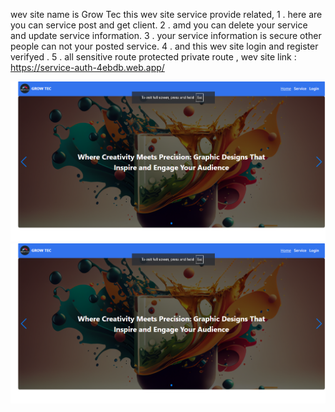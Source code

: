 
wev site name is Grow Tec this wev site service provide related,
1 . here are you can service post and get client.
2 . amd you can delete your service and update service information.
3 . your service information is secure other people  can not your posted service.
4 . and this wev site login and register verifyed .
5 . all sensitive route protected private route ,
wev site link : https://service-auth-4ebdb.web.app/


![image alt](https://github.com/ActiveShayun/service-provider-clients/blob/618728cfd238727835cbb76a33c353b05251b583/Screenshot%202025-02-05%20185350.png)
![image alt](https://github.com/ActiveShayun/service-provider-clients/blob/618728cfd238727835cbb76a33c353b05251b583/Screenshot%202025-02-05%20185350.png)

